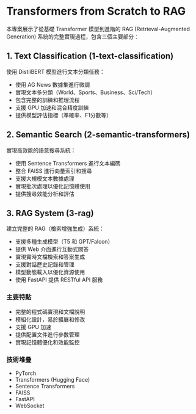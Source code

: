 # Transformers from Scratch to RAG

本專案展示了從基礎 Transformer 模型到進階的 RAG (Retrieval-Augmented Generation) 系統的完整實現過程，包含三個主要部分：

## 1. Text Classification (1-text-classification)

使用 DistilBERT 模型進行文本分類任務：
- 使用 AG News 數據集進行微調
- 實現文本多分類（World、Sports、Business、Sci/Tech）
- 包含完整的訓練和推理流程
- 支援 GPU 加速和混合精度訓練
- 提供模型評估指標（準確率、F1分數等）

## 2. Semantic Search (2-semantic-transformers)

實現高效能的語意搜尋系統：
- 使用 Sentence Transformers 進行文本編碼
- 整合 FAISS 進行向量索引和搜尋
- 支援大規模文本數據處理
- 實現批次處理以優化記憶體使用
- 提供搜尋效能分析和評估

## 3. RAG System (3-rag)

建立完整的 RAG（檢索增強生成）系統：
- 支援多種生成模型（T5 和 GPT/Falcon）
- 提供 Web 介面進行互動式問答
- 實現實時文檔檢索和答案生成
- 支援對話歷史記錄和管理
- 模型動態載入以優化資源使用
- 使用 FastAPI 提供 RESTful API 服務

### 主要特點

- 完整的程式碼實現和文檔說明
- 模組化設計，易於擴展和修改
- 支援 GPU 加速
- 提供配置文件進行參數管理
- 實現記憶體優化和效能監控

### 技術堆疊

- PyTorch
- Transformers (Hugging Face)
- Sentence Transformers
- FAISS
- FastAPI
- WebSocket
